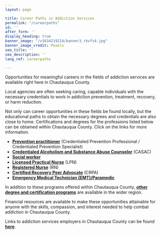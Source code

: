 ```yaml
---
layout: page

title: Career Paths in Addiction Services
permalink: "/careerpaths"
id: ''
after_form: ''
display_heading: true
banner_image: "/v1634219214/banner3_rkvfs4.jpg"
banner_image_credit: Pexels
seo_title: ''
seo_description: ''
lang_ref: careerpaths

---
```

Opportunities for meaningful careers in the fields of addiction services are available right here in Chautauqua County.

Local agencies are often seeking caring, capable individuals with the necessary credentials to work in addiction prevention, treatment, recovery, or harm reduction.

Not only can career opportunities in these fields be found locally, but the educational paths to obtain the necessary degrees and credentials are also close to home.  Certifications and degrees for the professions listed below can be obtained within Chautauqua County. Click on the links for more information.

* [**Prevention practitioner**](https://combataddictionchq.com/careerpaths_prevention) (Credentialed Prevention Professional / Credentialed Prevention Specialist)
* [**Credentialed Alcoholism and Substance Abuse Counselor**](https://combataddictionchq.com/careerpaths_casac) (CASAC)
* [**Social worker**](https://combataddictionchq.com/careerpaths_socialworker)
* [**Licensed Practical Nurse**](https://combataddictionchq.com/careerpaths_lpn) (LPN)
* [**Registered Nurse**](https://combataddictionchq.com/careerpaths_rn) (RN)
* [**Certified Recovery Peer Advocate**](https://combataddictionchq.com/careerpaths_crpa) (CRPA)
* [**Emergency Medical Technician (EMT)/Paramedic**](https://combataddictionchq.com/careerpaths_ems)

In addition to these programs offered within Chautauqua County, [**other degree and certification programs**](https://combataddictionchq.com/careerpaths_regional_programs) are available in the wider region.

Financial resources are available to make these opportunities attainable for anyone with the skills, compassion, and interest needed to help combat addiction in Chautauqua County.

Links to addiction services employers in Chautauqua County can be found [**here**](https://combataddictionchq.com/careerpaths_employers).